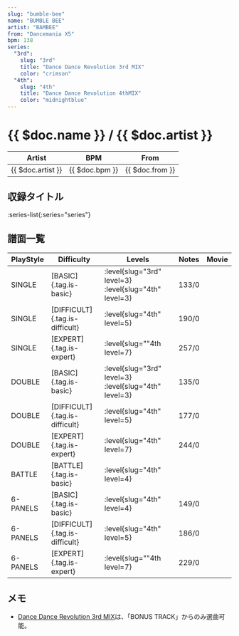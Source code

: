 ```yaml
---
slug: "bumble-bee"
name: "BUMBLE BEE"
artist: "BAMBEE"
from: "Dancemania X5"
bpm: 138
series:
  "3rd":
    slug: "3rd"
    title: "Dance Dance Revolution 3rd MIX"
    color: "crimson"
  "4th":
    slug: "4th"
    title: "Dance Dance Revolution 4thMIX"
    color: "midnightblue"
---
```


# {{ $doc.name }} / {{ $doc.artist }}

|Artist|BPM|From|
|------|---|----|
|{{ $doc.artist }}|{{ $doc.bpm }}|{{ $doc.from }}|

## 収録タイトル

:series-list{:series="series"}

## 譜面一覧

|PlayStyle|Difficulty|Levels|Notes|Movie|
|---------|----------|------|-----|-----|
|SINGLE|[BASIC]{.tag.is-basic}|:level{slug="3rd" level=3} :level{slug="4th" level=3}|133/0||
|SINGLE|[DIFFICULT]{.tag.is-difficult}|:level{slug="4th" level=5}|190/0||
|SINGLE|[EXPERT]{.tag.is-expert}|:level{slug=""4th level=7}|257/0||
|DOUBLE|[BASIC]{.tag.is-basic}|:level{slug="3rd" level=3} :level{slug="4th" level=3}|135/0||
|DOUBLE|[DIFFICULT]{.tag.is-difficult}|:level{slug="4th" level=5}|177/0||
|DOUBLE|[EXPERT]{.tag.is-expert}|:level{slug="4th" level=7}|244/0||
|BATTLE|[BATTLE]{.tag.is-basic}|:level{slug="4th" level=4}|||
|6-PANELS|[BASIC]{.tag.is-basic}|:level{slug="4th" level=4}|149/0||
|6-PANELS|[DIFFICULT]{.tag.is-difficult}|:level{slug="4th" level=5}|186/0||
|6-PANELS|[EXPERT]{.tag.is-expert}|:level{slug=""4th level=7}|229/0||

## メモ

- [Dance Dance Revolution 3rd MIX](/series/3rd/)は、「BONUS TRACK」からのみ選曲可能。
